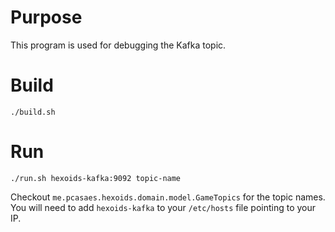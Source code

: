 # Purpose

This program is used for debugging the Kafka topic.

# Build

    ./build.sh
    
# Run

    ./run.sh hexoids-kafka:9092 topic-name
    
Checkout `me.pcasaes.hexoids.domain.model.GameTopics` for the topic names.
You will need to add `hexoids-kafka` to your `/etc/hosts` file pointing to your IP.
